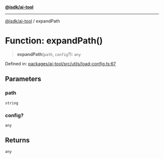 [**@isdk/ai-tool**](../README.md)

***

[@isdk/ai-tool](../globals.md) / expandPath

# Function: expandPath()

> **expandPath**(`path`, `config`?): `any`

Defined in: [packages/ai-tool/src/utils/load-config.ts:67](https://github.com/isdk/ai-tool.js/blob/7135b3a67072644f21685b76900b7f351401749e/src/utils/load-config.ts#L67)

## Parameters

### path

`string`

### config?

`any`

## Returns

`any`

